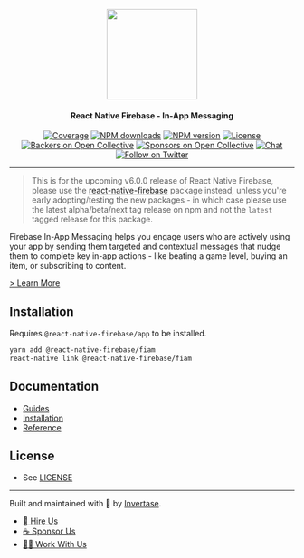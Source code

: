 <p align="center">
  <a href="https://invertase.io/oss/react-native-firebase">
    <img width="160px" src="https://i.imgur.com/JIyBtKW.png"><br/>
  </a>
  <h4 align="center">React Native Firebase - In-App Messaging</h2>
</p>

<p align="center">
  <a href="https://api.rnfirebase.io/coverage/fiam/detail"><img src="https://api.rnfirebase.io/coverage/fiam/badge?style=flat-square" alt="Coverage"></a>
  <a href="https://www.npmjs.com/package/@react-native-firebase/fiam"><img src="https://img.shields.io/npm/dm/@react-native-firebase/fiam.svg?style=flat-square" alt="NPM downloads"></a>
  <a href="https://www.npmjs.com/package/@react-native-firebase/fiam"><img src="https://img.shields.io/npm/v/@react-native-firebase/fiam.svg?style=flat-square" alt="NPM version"></a>
  <a href="/LICENSE"><img src="https://img.shields.io/npm/l/react-native-firebase.svg?style=flat-square" alt="License"></a>
  <a href="#backers"><img src="https://opencollective.com/react-native-firebase/backers/badge.svg?style=flat-square" alt="Backers on Open Collective"></a>
  <a href="#sponsors"><img src="https://opencollective.com/react-native-firebase/sponsors/badge.svg?style=flat-square" alt="Sponsors on Open Collective"></a>
  <a href="https://discord.gg/C9aK28N"><img src="https://img.shields.io/discord/295953187817521152.svg?logo=discord&style=flat-square&colorA=7289da&label=discord" alt="Chat"></a>
  <a href="https://twitter.com/rnfirebase"><img src="https://img.shields.io/twitter/follow/rnfirebase.svg?style=social&label=Follow" alt="Follow on Twitter"></a>
</p>

----

> This is for the upcoming v6.0.0 release of React Native Firebase, please use the [react-native-firebase](https://www.npmjs.com/package/react-native-firebase) package instead, unless you're early adopting/testing the new packages - in which case please use the latest alpha/beta/next tag release on npm and not the `latest` tagged release for this package.

Firebase In-App Messaging helps you engage users who are actively using your app by sending them targeted and contextual messages that nudge them to complete key in-app actions - like beating a game level, buying an item, or subscribing to content.

[> Learn More](https://firebase.google.com/products/in-app-messaging/)

## Installation

Requires `@react-native-firebase/app` to be installed.

```bash
yarn add @react-native-firebase/fiam
react-native link @react-native-firebase/fiam
```

## Documentation

 - [Guides](https://invertase.io/oss/react-native-firebase/guides?tags=fiam)
 - [Installation](https://invertase.io/oss/react-native-firebase/v6/fiam)
 - [Reference](https://invertase.io/oss/react-native-firebase/v6/fiam/reference)

## License

- See [LICENSE](/LICENSE)

----

Built and maintained with 💛 by [Invertase](https://invertase.io). 

- [💼 Hire Us](https://invertase.io/hire-us)
- [☕️ Sponsor Us](https://opencollective.com/react-native-firebase)
- [👩‍💻 Work With Us](https://invertase.io/jobs)
